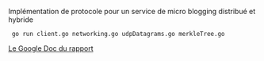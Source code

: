 Implémentation de protocole pour un service de micro blogging distribué et hybride

` go run client.go networking.go udpDatagrams.go merkleTree.go`

[Le Google Doc du rapport](https://docs.google.com/document/d/1unIaGgHCSs8vhJOacgoOwvnoNW_Uj4yU/edit?usp=sharing&ouid=113398437604498422563&rtpof=true&sd=true)